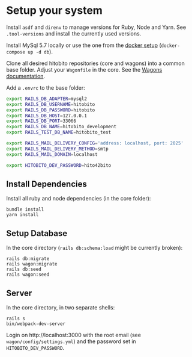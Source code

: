 # Setup your system

Install `asdf` and `direnv` to manage versions for Ruby, Node and Yarn. See `.tool-versions` and install the currently used versions.

Install MySql 5.7 locally or use the one from the [docker setup](https://github.com/hitobito/development/) (`docker-compose up -d db`).

Clone all desired hitobito repositories (core and wagons) into a common base folder. Adjust your `Wagonfile` in the core. See the [Wagons documentation](04_wagons.md).

Add a `.envrc` to the base folder:

```bash
export RAILS_DB_ADAPTER=mysql2
export RAILS_DB_USERNAME=hitobito
export RAILS_DB_PASSWORD=hitobito
export RAILS_DB_HOST=127.0.0.1
export RAILS_DB_PORT=33066
export RAILS_DB_NAME=hitobito_development
export RAILS_TEST_DB_NAME=hitobito_test

export RAILS_MAIL_DELIVERY_CONFIG='address: localhost, port: 2025'
export RAILS_MAIL_DELIVERY_METHOD=smtp
export RAILS_MAIL_DOMAIN=localhost

export HITOBITO_DEV_PASSWORD=hito42bito
```

## Install Dependencies

Install all ruby and node dependencies (in the core folder):

    bundle install
    yarn install

## Setup Database

In the core directory (`rails db:schema:load` might be currently broken):

    rails db:migrate
    rails wagon:migrate
    rails db:seed
    rails wagon:seed

## Server

In the core directory, in two separate shells:

    rails s
    bin/webpack-dev-server

Login on http://localhost:3000 with the root email (see `wagon/config/settings.yml`) and the password set in `HITOBITO_DEV_PASSWORD`.

